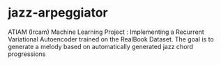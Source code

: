 # jazz-arpeggiator
ATIAM (Ircam) Machine Learning Project : Implementing a Recurrent Variational Autoencoder trained on the RealBook Dataset. The goal is to generate a melody based on automatically generated jazz chord progressions
